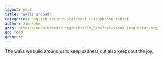 ```yaml
---
layout: post
title: "walls around"
categories: english serious statement catchphrase tshirt
author: Jim Rohn
goto: https://en.wikipedia.org/wiki/Jim_Rohn?ref=speak.junglestar.org
go: read
gocheck:
---
```

The walls we build around us to keep sadness out also keeps out the joy.
